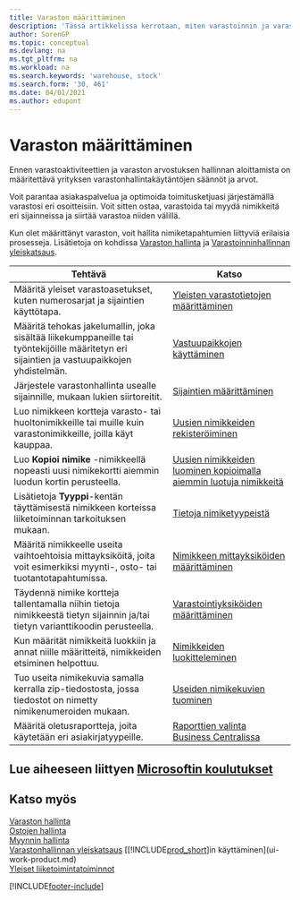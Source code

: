 ```yaml
---
title: Varaston määrittäminen
description: 'Tässä artikkelissa kerrotaan, miten varastoinnin ja varaston prosessit määritetään. Kyse voi olla esimerkiksi siirtoreiteistä ja sijainneista, kuten fyysisistä varastoista.'
author: SorenGP
ms.topic: conceptual
ms.devlang: na
ms.tgt_pltfrm: na
ms.workload: na
ms.search.keywords: 'warehouse, stock'
ms.search.form: '30, 461'
ms.date: 04/01/2021
ms.author: edupont
---
```

# <a name="setting-up-inventory"></a><a name="setting-up-inventory"></a><a name="setting-up-inventory"></a>Varaston määrittäminen
Ennen varastoaktiviteettien ja varaston arvostuksen hallinnan aloittamista on määritettävä yrityksen varastonhallintakäytäntöjen säännöt ja arvot.

Voit parantaa asiakaspalvelua ja optimoida toimitusketjuasi järjestämällä varastosi eri osoitteisiin. Voit sitten ostaa, varastoida tai myydä nimikkeitä eri sijainneissa ja siirtää varastoa niiden välillä.

Kun olet määrittänyt varaston, voit hallita nimiketapahtumien liittyviä erilaisia prosesseja. Lisätietoja on kohdissa [Varaston hallinta](inventory-manage-inventory.md) ja [Varastoinninhallinnan yleiskatsaus](design-details-warehouse-management.md).

| Tehtävä | Katso |
| --- | --- |
| Määritä yleiset varastoasetukset, kuten numerosarjat ja sijaintien käyttötapa. |[Yleisten varastotietojen määrittäminen](inventory-how-setup-general.md) |
|Määritä tehokas jakelumallin, joka sisältää liikekumppaneille tai työntekijöille määritetyn eri sijaintien ja vastuupaikkojen yhdistelmän.|[Vastuupaikkojen käyttäminen](inventory-responsibility-centers.md)|
| Järjestele varastonhallinta usealle sijainnille, mukaan lukien siirtoreitit. |[Sijaintien määrittäminen](inventory-how-register-new-items.md) |
| Luo nimikkeen kortteja varasto- tai huoltonimikkeille tai muille kuin varastonimikkeille, joilla käyt kauppaa. |[Uusien nimikkeiden rekisteröiminen](inventory-how-register-new-items.md) |
|Luo **Kopioi nimike** -nimikkeellä nopeasti uusi nimikekortti aiemmin luodun kortin perusteella.|[Uusien nimikkeiden luominen kopioimalla aiemmin luotuja nimikkeitä](inventory-how-copy-items.md)|
|Lisätietoja **Tyyppi**-kentän täyttämisestä nimikkeen korteissa liiketoiminnan tarkoituksen mukaan.|[Tietoja nimiketyypeistä](inventory-about-item-types.md)|
|Määritä nimikkeelle useita vaihtoehtoisia mittayksiköitä, joita voit esimerkiksi myynti-, osto- tai tuotantotapahtumissa.|[Nimikkeen mittayksiköiden määrittäminen](inventory-how-setup-units-of-measure.md)|
|Täydennä nimike kortteja tallentamalla niihin tietoja nimikkeestä tietyn sijainnin ja/tai tietyn varianttikoodin perusteella.|[Varastointiyksiköiden määrittäminen](inventory-how-to-set-up-stockkeeping-units.md)|
| Kun määrität nimikkeitä luokkiin ja annat niille määritteitä, nimikkeiden etsiminen helpottuu. |[Nimikkeiden luokitteleminen](inventory-how-categorize-items.md) |
|Tuo useita nimikekuvia samalla kerralla zip-tiedostosta, jossa tiedostot on nimetty nimikenumeroiden mukaan.|[Useiden nimikekuvien tuominen](inventory-how-import-item-pictures.md)|
|Määritä oletusraportteja, joita käytetään eri asiakirjatyypeille.|[Raporttien valinta Business Centralissa](across-report-selections.md)|

## <a name="see-related-microsoft-training"></a><a name="see-related-microsoft-training"></a><a name="see-related-microsoft-training"></a>Lue aiheeseen liittyen [Microsoftin koulutukset](/training/paths/trade-get-started-dynamics-365-business-central/)

## <a name="see-also"></a><a name="see-also"></a><a name="see-also"></a>Katso myös

[Varaston hallinta](inventory-manage-inventory.md)  
[Ostojen hallinta](purchasing-manage-purchasing.md)  
[Myynnin hallinta](sales-manage-sales.md)    
[Varastonhallinnan yleiskatsaus](design-details-warehouse-management.md)
[[!INCLUDE[prod_short](includes/prod_short.md)]in käyttäminen](ui-work-product.md)  
[Yleiset liiketoimintatoiminnot](ui-across-business-areas.md)


[!INCLUDE[footer-include](includes/footer-banner.md)]
